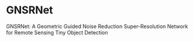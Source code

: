 # GNSRNet
GNSRNet: A Geometric Guided Noise Reduction Super-Resolution Network for Remote Sensing Tiny Object Detection
